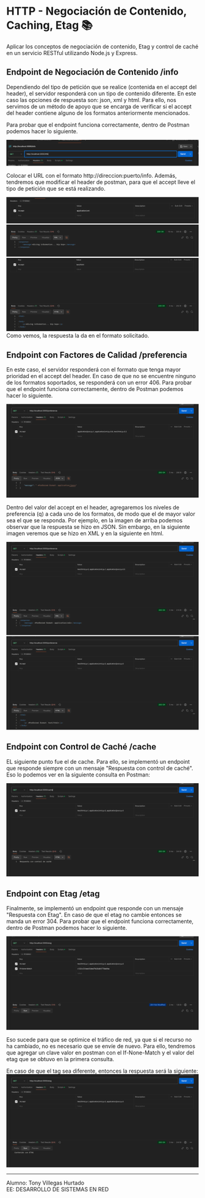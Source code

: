 # HTTP - Negociación de Contenido, Caching, Etag :books:
Aplicar los conceptos de negociación de contenido, Etag y control de caché en un servicio RESTful utilizando Node.js y Express.

## Endpoint de Negociación de Contenido **/info**
Dependiendo del tipo de petición que se realice (contenida en el accept del header), el servidor responderá con un tipo de contenido diferente. En este caso las opciones de respuesta son: json, xml y html.
Para ello, nos servimos de un método de apoyo que se encarga de verificar si el accept del header contiene alguno de los formatos anteriormente mencionados. 

Para probar que el endpoint funciona correctamente, dentro de Postman podemos hacer lo siguiente. 

![alt text](images/image.png)

Colocar el URL con el formato http://direccion:puerto/info. Además, tendremos que modificar el header de postman, para que el accept lleve el tipo de petición que se está realizando.

![alt text](images/image02.png)
![alt text](images/image03.png)
![alt text](images/image04.png)
Como vemos, la respuesta la da en el formato solicitado.

## Endpoint con Factores de Calidad **/preferencia**

En este caso, el servidor responderá con el formato que tenga mayor prioridad en el accept del header. En caso de que no se encuentre ninguno de los formatos soportados, se responderá con un error 406.
Para probar que el endpoint funciona correctamente, dentro de Postman podemos hacer lo siguiente.

![alt text](images/image05.png)


Dentro del valor del accept en el header, agregaremos los niveles de preferencia (q) a cada uno de los formatos, de modo que el de mayor valor sea el que se responda. Por ejemplo, en la imagen de arriba podemos observar que la respuesta se hizo en JSON. Sin embargo, en la siguiente imagen veremos que se hizo en XML y en la siguiente en html. 

![alt text](images/image06.png)
![alt text](images/image07.png)

## Endpoint con Control de Caché **/cache**
EL siguiente punto fue el de cache. Para ello, se implementó un endpoint que responde siempre con un mensaje "Respuesta con control de caché".
Eso lo podemos ver en la siguiente consulta en Postman:

![alt text](images/image08.png)

## Endpoint con  Etag **/etag**
Finalmente, se implementó un endpoint que responde con un mensaje "Respuesta con Etag". En caso de que el etag no cambie entonces se manda un error 304. Para probar que el endpoint funciona correctamente, dentro de Postman podemos hacer lo siguiente.

![alt text](images/image09.png)

Eso sucede para que se optimice el tráfico de red, ya que si el recurso no ha cambiado, no es necesario que se envíe de nuevo. Para ello, tendremos que agregar un clave valor en postman con el If-None-Match y el valor del etag que se obtuvo en la primera consulta.

En caso de que el tag sea diferente, entonces la respuesta será la siguiente:
![alt text](images/image10.png)

----
Alumno: Tony Villegas Hurtado  
EE: DESARROLLO DE SISTEMAS EN RED